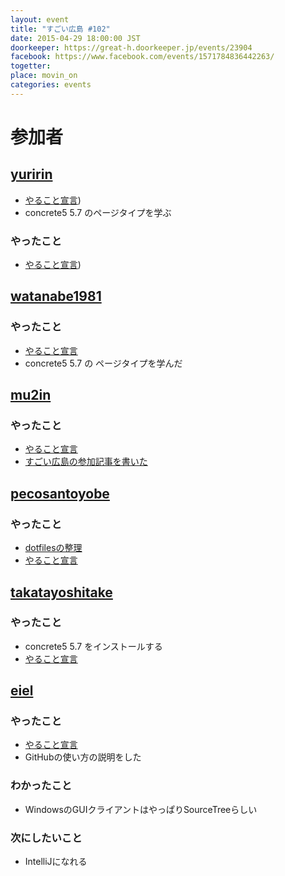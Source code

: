 ```yaml
---
layout: event
title: "すごい広島 #102"
date: 2015-04-29 18:00:00 JST
doorkeeper: https://great-h.doorkeeper.jp/events/23904
facebook: https://www.facebook.com/events/1571784836442263/
togetter:
place: movin_on
categories: events
---
```


# 参加者

## [yuririn](https://github.com/yuririn)

* [やること宣言](https://github.com/great-h/great-h.github.io/issues/1616))
* concrete5 5.7 のページタイプを学ぶ

### やったこと

* [やること宣言](https://github.com/great-h/great-h.github.io/issues/1616))

## [watanabe1981](https://github.com/watanabe1981)

### やったこと

* [やること宣言](https://github.com/great-h/great-h.github.io/issues/1615)
* concrete5 5.7 の ページタイプを学んだ


## [mu2in](http://twitter.com/mu2in)

### やったこと

* [やること宣言](https://github.com/great-h/great-h.github.io/issues/1618)
* [すごい広島の参加記事を書いた](http://mu2in.hatenablog.com/entry/2015/04/29/235923)


## [pecosantoyobe](http://twitter.com/pecosantoyobe)

### やったこと

* [dotfilesの整理](https://github.com/furu/dotfiles)
* [やること宣言](https://github.com/great-h/great-h.github.io/issues/1613)


## [takatayoshitake](http://twitter.com/takatayoshitake)

### やったこと

* concrete5 5.7 をインストールする
* [やること宣言](https://github.com/great-h/great-h.github.io/issues/1617)


## [eiel](https://github.com/eiel)

### やったこと

* [やること宣言](https://github.com/great-h/great-h.github.io/issues/1614)
* GitHubの使い方の説明をした

### わかったこと

* WindowsのGUIクライアントはやっぱりSourceTreeらしい

### 次にしたいこと

* IntelliJになれる
